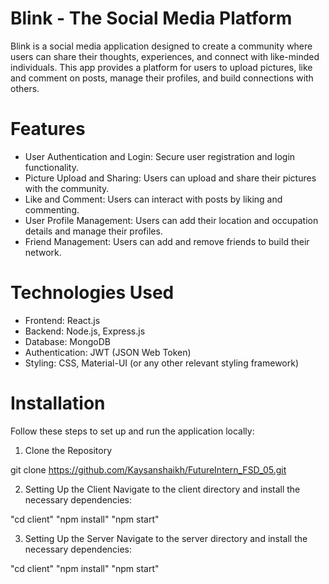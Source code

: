 # Blink - The Social Media Platform

Blink is a social media application designed to create a community where users can share their thoughts, experiences, and connect with like-minded individuals. This app provides a platform for users to upload pictures, like and comment on posts, manage their profiles, and build connections with others.

# Features

- User Authentication and Login: Secure user registration and login functionality.
- Picture Upload and Sharing: Users can upload and share their pictures with the community.
- Like and Comment: Users can interact with posts by liking and commenting.
- User Profile Management: Users can add their location and occupation details and manage their profiles.
- Friend Management: Users can add and remove friends to build their network.

# Technologies Used

- Frontend: React.js
- Backend: Node.js, Express.js
- Database: MongoDB
- Authentication: JWT (JSON Web Token)
- Styling: CSS, Material-UI (or any other relevant styling framework)

# Installation

Follow these steps to set up and run the application locally:

1. Clone the Repository

git clone https://github.com/Kaysanshaikh/FutureIntern_FSD_05.git

2. Setting Up the Client
Navigate to the client directory and install the necessary dependencies:

"cd client"
"npm install"
"npm start"

3. Setting Up the Server
Navigate to the server directory and install the necessary dependencies:

"cd client"
"npm install"
"npm start"
